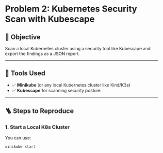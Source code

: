 # Problem 2: Kubernetes Security Scan with Kubescape

## 📌 Objective
Scan a local Kubernetes cluster using a security tool like Kubescape and export the findings as a JSON report.

---

## 🧰 Tools Used

- ✅ **Minikube** (or any local Kubernetes cluster like Kind/K3s)
- ✅ **Kubescape** for scanning security posture

---

## 🪜 Steps to Reproduce

### 1. Start a Local K8s Cluster
You can use:
```bash
minikube start
